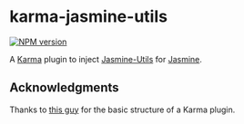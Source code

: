 # karma-jasmine-utils

[![NPM version](http://img.shields.io/npm/v/karma-jasmine-utils.svg?style=flat-square)](https://www.npmjs.com/package/karma-jasmine-utils)

A [Karma](http://karma-runner.github.io/) plugin to inject [Jasmine-Utils](https://github.com/mjeanroy/jasmine-utils) for [Jasmine](http://jasmine.github.io/).

## Acknowledgments
Thanks to [this guy](https://github.com/JamieMason/karma-jasmine-matchers) for the basic structure of a Karma plugin.
